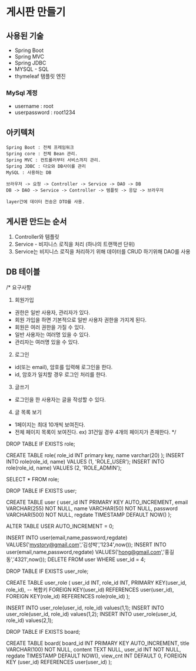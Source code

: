# 게시판 만들기

## 사용된 기술

- Spring Boot
- Spring MVC
- Spring JDBC
- MYSQL - SQL
- thymeleaf 탬플릿 엔진

### MySql 계정
- username : root
- userpassword : root1234

## 아키텍처


```
Spring Boot : 전체 프레임워크
Spring core : 전체 Bean 관리.
Spring MVC : 컨트롤러부터 서비스까지 관리.
Spring JDBC : 다오와 DB사이를 관리
MySQL : 사용하는 DB

브라우저 -> 요청 -> Controller -> Service -> DAO -> DB
DB -> DAO -> Service -> Controller -> 템플릿 -> 응답 -> 브라우저 

layer간에 데이터 전송은 DTO를 사용.
```

## 게시판 만드는 순서

1. Controller와 템플릿
2. Service - 비지니스 로직을 처리 (하나의 트랜잭션 단위)
3. Service는 비지니스 로직을 처리하기 위해 데이터를 CRUD 하기위해 DAO를 사용


## DB 테이블
/*
요구사항 

1. 회원가입
- 권한은 일반 사용자, 관리자가 있다.
- 회원 가입을 하면 기본적으로 일반 사용자 권한을 가지게 된다.
- 회원은 여러 권한을 가질 수 있다.
- 일반 사용자는 여러명 있을 수 있다.
- 관리자는 여러명 있을 수 있다.

2. 로그인
- id(또는 email), 암호를 입력해 로그인을 한다.
- id, 암호가 일치할 경우 로그인 처리를 한다.

3. 글쓰기
- 로그인을 한 사용자는 글을 작성할 수 있다.

4. 글 목록 보기
- 1페이지는 최대 10개씩 보여진다.
- 전체 페이지 목록이 보여진다. 
ex) 31건일 경우 4개의 페이지가 존재한다.
*/

DROP TABLE IF EXISTS role;

CREATE TABLE role(
	role_id INT primary key,
    name varchar(20)
);
INSERT INTO role(role_id, name) VALUES (1, 'ROLE_USER');
INSERT INTO role(role_id, name) VALUES (2, 'ROLE_ADMIN');

SELECT * FROM role;

DROP TABLE IF EXISTS user;

CREATE TABLE user (
	user_id INT PRIMARY KEY AUTO_INCREMENT,
    email VARCHAR(255) NOT NULL,
    name VARCHAR(50) NOT NULL,
    password VARCHAR(500) NOT NULL,
    regdate TIMESTAMP DEFAULT NOW()
);

ALTER TABLE USER AUTO_INCREMENT = 0;

INSERT INTO user(email,name,password,regdate) VALUES('mystory@gmail.com','김성박','1234',now());
INSERT INTO user(email,name,password,regdate) VALUES('hong@gmail.com','홍길동','4321',now());
DELETE FROM user WHERE user_id = 4;


DROP TABLE IF EXISTS user_role;

CREATE TABLE user_role (
	user_id INT,
    role_id INT,
    PRIMARY KEY(user_id, role_id), -- 복합키
    FOREIGN KEY(user_id) REFERENCES user(user_id),
    FOREIGN KEY(role_id) REFERENCES role(role_id)
);

INSERT INTO user_role(user_id, role_id) values(1,1);
INSERT INTO user_role(user_id, role_id) values(1,2);
INSERT INTO user_role(user_id, role_id) values(2,1);

DROP TABLE IF EXISTS board;

CREATE TABLE board(
	board_id INT PRIMARY KEY AUTO_INCREMENT,
    title VARCHAR(100) NOT NULL,
    content TEXT NULL,
    user_id INT NOT NULL,
    regdate TIMESTAMP DEFAULT NOW(),
    view_cnt INT DEFAULT 0,
    FOREIGN KEY (user_id) REFERENCES user(user_id)
);







